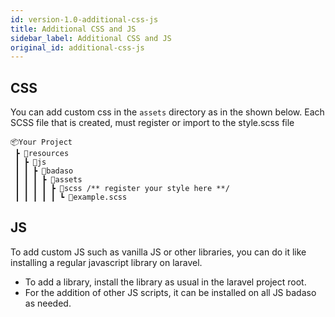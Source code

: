 ```yaml
---
id: version-1.0-additional-css-js
title: Additional CSS and JS
sidebar_label: Additional CSS and JS
original_id: additional-css-js
---
```


## CSS

You can add custom css in the `assets` directory as in the shown below. Each SCSS file that is created, must register or import to the style.scss file

```
📦Your Project
 ┣ 📂resources
 ┃ ┣ 📂js
 ┃ ┃ ┣ 📂badaso
 ┃ ┃ ┃ ┣ 📂assets
 ┃ ┃ ┃ ┃ ┣ 📂scss /** register your style here **/
 ┃ ┃ ┃ ┃ ┃ ┗ 📜example.scss
```

## JS

To add custom JS such as vanilla JS or other libraries, you can do it like installing a regular javascript library on laravel.
- To add a library, install the library as usual in the laravel project root.
- For the addition of other JS scripts, it can be installed on all JS badaso as needed.